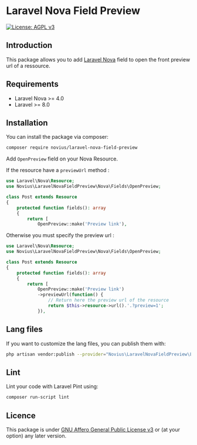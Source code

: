 # Laravel Nova Field Preview

[![License: AGPL v3](https://img.shields.io/badge/License-AGPL%20v3-blue.svg)](http://www.gnu.org/licenses/agpl-3.0)

## Introduction

This package allows you to add [Laravel Nova](https://nova.laravel.com/) field to open the front preview url of a ressource.

## Requirements

* Laravel Nova >= 4.0
* Laravel >= 8.0

## Installation

You can install the package via composer:

```bash
composer require novius/laravel-nova-field-preview
```

Add `OpenPreview` field on your Nova Resource.

If the resource have a `previewUrl` method :

```php
use Laravel\Nova\Resource;
use Novius\LaravelNovaFieldPreview\Nova\Fields\OpenPreview;

class Post extends Resource
{
    protected function fields(): array
    {
        return [
            OpenPreview::make('Preview link'),
```

Otherwise you must specify the preview url :

```php
use Laravel\Nova\Resource;
use Novius\LaravelNovaFieldPreview\Nova\Fields\OpenPreview;

class Post extends Resource
{
    protected function fields(): array
    {
        return [
            OpenPreview::make('Preview link')
            ->previewUrl(function() {
                // Return here the preview url of the resource
                return $this->resource->url().'.?preview=1';
            }),
```

## Lang files

If you want to customize the lang files, you can publish them with:

```bash
php artisan vendor:publish --provider="Novius\LaravelNovaFieldPreview\LaravelNovaFieldPreviewServiceProvider" --tag="lang"
```

## Lint

Lint your code with Laravel Pint using:

```bash
composer run-script lint
```

## Licence

This package is under [GNU Affero General Public License v3](http://www.gnu.org/licenses/agpl-3.0.html) or (at your option) any later version.
